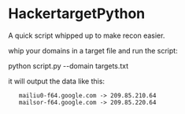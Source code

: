 # HackertargetPython
A quick script whipped up to make recon easier.


whip your domains in a target file and run the script:

python script.py --domain targets.txt

it will output the data like this:
```
   mailiu0-f64.google.com -> 209.85.210.64
   mailsor-f64.google.com -> 209.85.220.64
```
